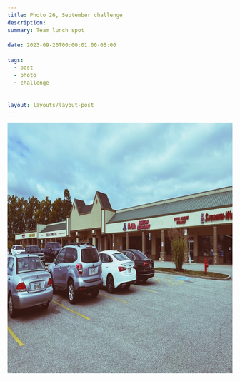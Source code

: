 ```yaml
---
title: Photo 26, September challenge
description:
summary: Team lunch spot

date: 2023-09-26T00:00:01.00-05:00

tags:
  - post
  - photo
  - challenge


layout: layouts/layout-post
---
```

<img width="1000" height="562" class="img-border" src="/img/2023-09-26-team-lunch.jpeg" alt="Maya. Mexican restaurant in a strip mall" />